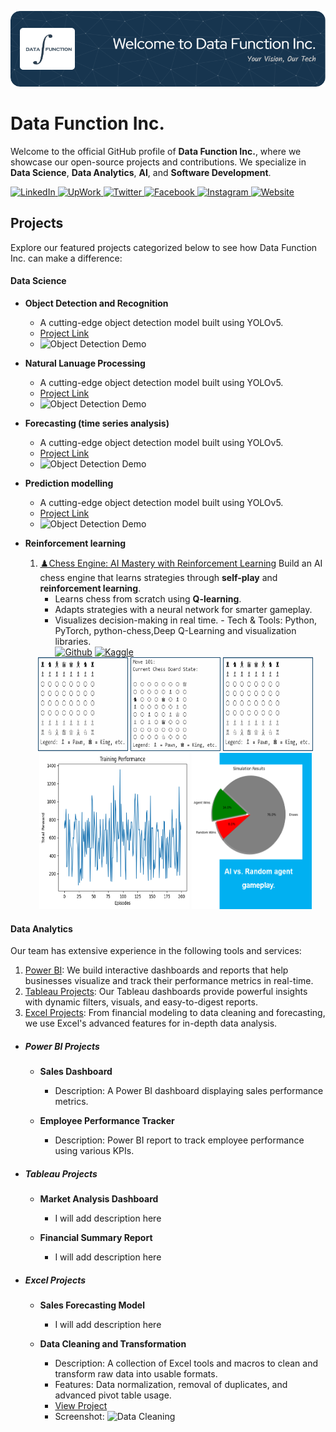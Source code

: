 
![Business Banner](assets/banner.png)
# Data Function Inc.
Welcome to the official GitHub profile of **Data Function Inc.**, where we showcase our open-source projects and contributions. We specialize in **Data Science**, **Data Analytics**, **AI**, and **Software Development**.

<div>
<a href="https://ca.linkedin.com/company/datafunction">
  <img src="https://img.shields.io/badge/Linkedin-0077b5?style=flat&logo=linkedin" alt="LinkedIn" />
</a>
<a href="https://www.upwork.com/agencies/datafunction/">
  <img src="https://img.shields.io/badge/Upwork-494949?style=flat&logo=upwork" alt="UpWork" />
</a>

<a href="https://twitter.com/DataFunctionInc">
  <img src="https://img.shields.io/badge/Twitter-1DA1F2?style=flat&logo=twitter&logoColor=white" alt="Twitter" />
</a>
<a href="https://www.facebook.com/datafunction.ca">
  <img src="https://img.shields.io/badge/Facebook-1877F2?style=flat&logo=facebook&logoColor=white" alt="Facebook" />
</a>
<a href="https://www.instagram.com/datafunction.ca/">
  <img src="https://img.shields.io/badge/Instagram-E4405F?style=flat&logo=instagram&logoColor=white" alt="Instagram" />
</a>
<a href="https://www.datafunction.ca/">
  <img src="https://img.shields.io/badge/Website-0D6EFD?style=plastic&logo=firefoxbrowser&logoColor=white" alt="Website" />
</a>


</div>

## Projects

Explore our featured projects categorized below to see how Data Function Inc. can make a difference:

#### Data Science

- **Object Detection and Recognition**

  - A cutting-edge object detection model built using YOLOv5.
  - [Project Link](#)
  - ![Object Detection Demo](#)

- **Natural Lanuage Processing**

  - A cutting-edge object detection model built using YOLOv5.
  - [Project Link](#)
  - ![Object Detection Demo](#)

- **Forecasting (time series analysis)**

  - A cutting-edge object detection model built using YOLOv5.
  - [Project Link](#)
  - ![Object Detection Demo](#)

- **Prediction modelling**

  - A cutting-edge object detection model built using YOLOv5.
  - [Project Link](#)
  - ![Object Detection Demo](#)

- **Reinforcement learning**

  1. [♟️Chess Engine: AI Mastery with Reinforcement Learning](https://github.com/DataFunctionInc/chess-engine.git)
     Build an AI chess engine that learns strategies through **self-play** and **reinforcement learning**. 
      - Learns chess from scratch using **Q-learning**.  
      - Adapts strategies with a neural network for smarter gameplay.  
      - Visualizes decision-making in real time. - Tech & Tools: Python, PyTorch, python-chess,Deep Q-Learning and visualization libraries.
        <div >
        <a href="https://github.com/DataFunctionInc/chess-engine"><img src="https://img.shields.io/badge/GitHub-100000?style=flat&logo=github&logoColor=white" alt="Github" /></a>
        <a href="https://www.kaggle.com"><img src="https://img.shields.io/badge/Kaggle-20BEFF?style=flat&logo=kaggle&logoColor=white" alt="Kaggle" /></a>
        </div>
    <div align="center">
    <span>
    <img src="assets/data-science/reinforcement-learning/chess-engine/initial state.png" alt="Logo" width="30%" height="150">
    <span>
    <span>
    <img src="assets/data-science/reinforcement-learning/chess-engine/Move 101.png" alt="Logo" width="30%" height="150">
    <span>
    <span>
    <img src="assets/data-science/reinforcement-learning/chess-engine/initial state.png" alt="Logo" width="30%" height="150">
    <span>  
    </div>

    <div align="center">
    <span>
    <img src="assets/data-science/reinforcement-learning/chess-engine/train test.png" alt="Logo" width="50%" height="250">
    <span>
    <span>
    <img src="assets/data-science/reinforcement-learning/chess-engine/results-ai-vs-random-agent.png" alt="Logo" width="40%"  height="250">
    <span>  
    </div>

#### Data Analytics
Our team has extensive experience in the following tools and services:
1. [Power BI](#power-bi-projects): We build interactive dashboards and reports that help businesses visualize and track their performance metrics in real-time.
2. [Tableau Projects](#tableau-projects): Our Tableau dashboards provide powerful insights with dynamic filters, visuals, and easy-to-digest reports.
3. [Excel Projects](#excel-projects): From financial modeling to data cleaning and forecasting, we use Excel's advanced features for in-depth data analysis.

- #####  Power BI Projects
  - **Sales Dashboard**
    - Description: A Power BI dashboard displaying sales performance metrics.
    <!-- - Features: Interactive charts, filters for regions and time periods, and monthly growth analysis.
    - [View Project](link-to-project)
    - Screenshot: ![Power BI Dashboard](screenshot-link) -->

  - **Employee Performance Tracker**
    - Description: Power BI report to track employee performance using various KPIs.
    <!-- - Features: Visuals like bar charts, scatter plots, and trend lines to visualize employee data over time.
    - [View Project](link-to-project)
    - Screenshot: ![Employee Performance](screenshot-link) -->

- #####  Tableau Projects
  - **Market Analysis Dashboard**
    - I will add description here
    <!-- Description: A comprehensive Tableau dashboard analyzing market trends and customer behavior. -->
    <!-- - Features: Interactive filters, line and bar charts, geographic map visualizations.
    - [View Project](link-to-project)
    - Screenshot: ![Tableau Market Analysis](screenshot-link) -->

  - **Financial Summary Report**
     - I will add description here
    <!-- - Description: A Tableau workbook summarizing financial data for decision-makers.
    - Features: Drill-down options, financial trend analysis, revenue breakdown by department.
    - [View Project](link-to-project)
    - Screenshot: ![Financial Report](screenshot-link) -->

- ##### Excel Projects
  - **Sales Forecasting Model**
    - I will add description here
    <!-- - Description: An Excel model that uses historical sales data to forecast future trends.
    - Features: Use of functions like **IF**, **VLOOKUP**, and **FORECAST** to predict sales.
    - [View Project](link-to-project)
    - Screenshot: ![Sales Forecasting](screenshot-link) -->

  - **Data Cleaning and Transformation**
    - Description: A collection of Excel tools and macros to clean and transform raw data into usable formats.
    - Features: Data normalization, removal of duplicates, and advanced pivot table usage.
    - [View Project](link-to-project)
    - Screenshot: ![Data Cleaning](screenshot-link)

<!-- 

## Contact
Feel free to reach out to me for collaboration, feedback, or inquiries about any of these projects!
- [LinkedIn](https://linkedin.com/in/your-profile)
- [Email](mailto:youremail@example.com) -->


<!-- 
- **Power BI Dashboard**
  - A comprehensive Power BI dashboard analyzing company sales data.
  - [Project Link](#)
  - Visuals: ![Power BI Dashboard](#)

### Frontend

- **React-based Cineplex App**
  - A movie theater app built with React and Redux.
  - [Project Link](#)
  - Demo: [Cineplex Demo](#)

### Backend

- **Django REST API**
  - REST API developed using Django for a movie booking system.
  - [Project Link](#)
  - Demo: [API Documentation](#)

### Mobile App Development

- **React Native App**
  - A cross-platform mobile app built with React Native.
  - [Project Link](#)
  - Demo: [App Demo](#)

## 🔗 Links

- [Data Function Inc. Website](https://www.datafunction.ca)
- [Dawood's Data Science Portfolio](#)

## 🤝 Contribute

We welcome contributions to our projects! Check out our **issues** for open tasks and feel free to submit your pull requests. -->
